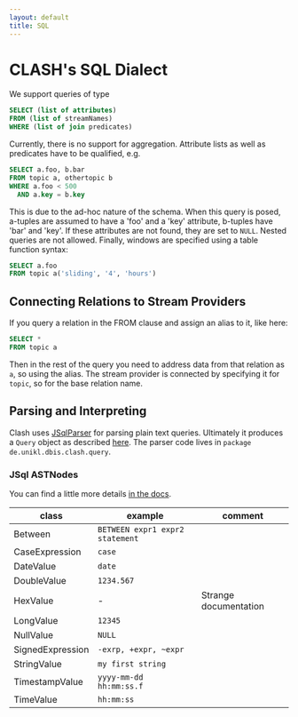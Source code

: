 ```yaml
---
layout: default
title: SQL
---
```


# CLASH's SQL Dialect

We support queries of type

```sql
SELECT (list of attributes)
FROM (list of streamNames)
WHERE (list of join predicates)
```

Currently, there is no support for aggregation.
Attribute lists as well as predicates have to be qualified, e.g.

```sql
SELECT a.foo, b.bar
FROM topic a, othertopic b
WHERE a.foo < 500
  AND a.key = b.key

```

This is due to the ad-hoc nature of the schema. When this query is posed, a-tuples are assumed to have a 'foo' and a 'key' attribute, b-tuples have 'bar' and 'key'. If these attributes are not found, they are set to `NULL`.
Nested queries are not allowed. Finally, windows are specified using a table function syntax:

```sql
SELECT a.foo
FROM topic a('sliding', '4', 'hours')
```

## Connecting Relations to Stream Providers

If you query a relation in the FROM clause and assign an alias to it, like here:

```sql
SELECT *
FROM topic a
```

Then in the rest of the query you need to address data from that relation as `a`, so using the alias. The stream provider is connected by specifying it for `topic`, so for the base relation name.


## Parsing and Interpreting

Clash uses [JSqlParser](https://github.com/JSQLParser/JSqlParser) for parsing plain text queries. Ultimately it produces a `Query` object as described [here](/query). The parser code lives in `package de.unikl.dbis.clash.query`.

### JSql ASTNodes

You can find a little more details [in the docs](https://www.javadoc.io/doc/com.github.jsqlparser/jsqlparser/1.3).

| class                     | example | comment |
|---------------------------|---------|---------|
| Between                   | `BETWEEN expr1 expr2 statement` | |
| CaseExpression            | `case` | |
| DateValue                 | `date` | |
| DoubleValue               | `1234.567` | |
| HexValue                  | - | Strange documentation |
| LongValue                 | `12345` | |
| NullValue                 | `NULL` | |
| SignedExpression          | `-exrp, +expr, ~expr` | |
| StringValue               | `my first string` | |
| TimestampValue            | `yyyy-mm-dd hh:mm:ss.f` | |
| TimeValue                 | `hh:mm:ss` | |
